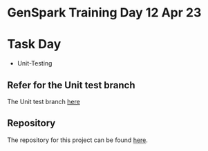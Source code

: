 # GenSpark Training Day 12 Apr 23

# Task Day

- Unit-Testing

## Refer for the Unit test branch 

The Unit test branch [here](https://github.com/kaxxsh/GenSpark/tree/unit-testing)

## Repository

The repository for this project can be found [here](https://github.com/gayat19/FSD09Apr2024).